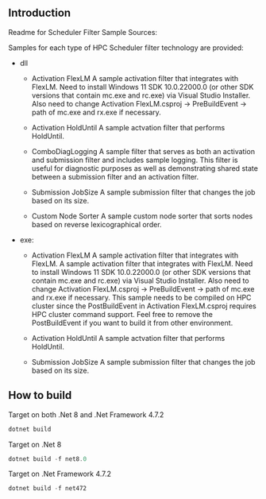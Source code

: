 ## Introduction

Readme for Scheduler Filter Sample Sources:

Samples for each type of HPC Scheduler filter technology are provided:
- dll
	- Activation FlexLM
		A sample activation filter that integrates with FlexLM. Need to install Windows 11 SDK 10.0.22000.0 (or other SDK versions that contain mc.exe and rc.exe) via Visual Studio Installer. Also need to change Activation FlexLM.csproj -> PreBuildEvent -> path of mc.exe and rx.exe if necessary.
	- Activation HoldUntil
		A sample actvation filter that performs HoldUntil.

	- ComboDiagLogging
		A sample filter that serves as both an activation and submission filter and includes sample logging. This filter is useful for diagnostic purposes as well as demonstrating shared state between a submission filter and an activation filter.

	- Submission JobSize
		A sample submission filter that changes the job based on its size.

	- Custom Node Sorter
		A sample custom node sorter that sorts nodes based on reverse lexicographical order.
	
- exe:
	- Activation FlexLM
		A sample activation filter that integrates with FlexLM. A sample activation filter that integrates with FlexLM. Need to install Windows 11 SDK 10.0.22000.0 (or other SDK versions that contain mc.exe and rc.exe) via Visual Studio Installer. Also need to change Activation FlexLM.csproj -> PreBuildEvent -> path of mc.exe and rx.exe if necessary. This sample needs to be compiled on HPC cluster since the PostBuildEvent in Activation FlexLM.csproj requires HPC cluster command support. Feel free to remove the PostBuildEvent if you want to build it from other environment.

	- Activation HoldUntil
		A sample actvation filter that performs HoldUntil.

	- Submission JobSize
		A sample submission filter that changes the job based on its size.

## How to build
Target on both .Net 8 and .Net Framework 4.7.2
```powershell
dotnet build
```

Target on .Net 8
```powershell
dotnet build -f net8.0
```

Target on .Net Framework 4.7.2
```powershell
dotnet build -f net472
```
